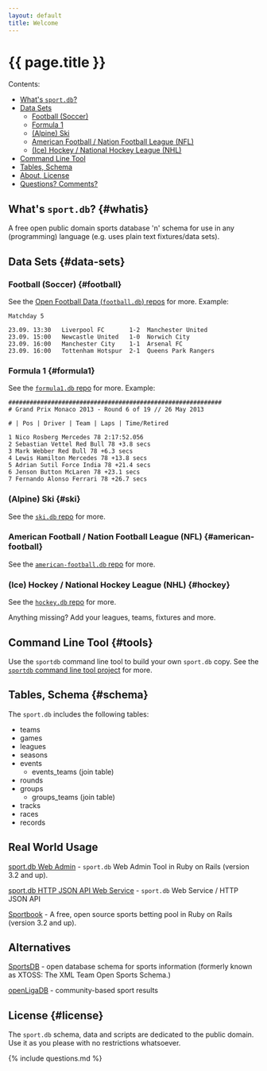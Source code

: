 ```yaml
---
layout: default
title: Welcome
---
```


# {{ page.title }}

<div class="toc" markdown="1">
Contents:

* [What's `sport.db`?](#whatis)
* [Data Sets](#data-sets)
    * [Football (Soccer)](#football)
    * [Formula 1](#formula1)
    * [(Alpine) Ski](#ski)
    * [American Football / Nation Football League (NFL)](#american-football)
    * [(Ice) Hockey / National Hockey League (NHL)](#hockey)
* [Command Line Tool](#tools)
* [Tables, Schema](#schema)
* [About, License](#license)
* [Questions? Comments?](#questions)
</div>


## What's `sport.db`?   {#whatis}

A free open public domain sports database 'n' schema
for use in any (programming) language (e.g. uses plain text fixtures/data sets). 


## Data Sets  {#data-sets}

### Football (Soccer)   {#football}

See the [Open Football Data (`football.db`) repos](https://github.com/openfootball) for more.
Example:

~~~
Matchday 5

23.09. 13:30   Liverpool FC       1-2  Manchester United
23.09. 15:00   Newcastle United   1-0  Norwich City
23.09. 16:00   Manchester City    1-1  Arsenal FC
23.09. 16:00   Tottenham Hotspur  2-1  Queens Park Rangers
~~~

### Formula 1   {#formula1}

See the [`formula1.db` repo](https://github.com/opensport/formula1.db) for more.
Example:

~~~
############################################################
# Grand Prix Monaco 2013 - Round 6 of 19 // 26 May 2013 

# | Pos | Driver | Team | Laps | Time/Retired

1 Nico Rosberg Mercedes 78 2:17:52.056
2 Sebastian Vettel Red Bull 78 +3.8 secs
3 Mark Webber Red Bull 78 +6.3 secs
4 Lewis Hamilton Mercedes 78 +13.8 secs
5 Adrian Sutil Force India 78 +21.4 secs
6 Jenson Button McLaren 78 +23.1 secs
7 Fernando Alonso Ferrari 78 +26.7 secs
~~~

### (Alpine) Ski  {#ski}

See the [`ski.db` repo](https://github.com/opensport/ski.db) for more.


### American Football / Nation Football League (NFL) {#american-football}

See the [`american-football.db` repo](https://github.com/opensport/american-football.db) for more.


### (Ice) Hockey / National Hockey League (NHL)  {#hockey}

See the [`hockey.db` repo](https://github.com/opensport/hockey.db) for more.



Anything missing? Add your leagues, teams, fixtures and more.



## Command Line Tool  {#tools}

Use the `sportdb` command line tool to build your own `sport.db` copy.
See the [`sportdb` command line tool project](https://github.com/geraldb/sport.db.ruby) for more.



## Tables, Schema  {#schema}

The `sport.db` includes the following tables:

* teams
* games
* leagues
* seasons
* events
  * events_teams (join table)
* rounds
* groups
  * groups_teams (join table)
* tracks
* races
* records


## Real World Usage

[sport.db Web Admin](https://github.com/geraldb/sport.db.admin) - `sport.db` Web Admin Tool in Ruby on Rails (version 3.2 and up).

[sport.db HTTP JSON API Web Service](https://github.com/geraldb/sport.db.ruby) -  `sport.db` Web Service / HTTP JSON API

[Sportbook](https://github.com/openbookie/sportbook) - A free, open source sports betting pool in Ruby on Rails (version 3.2 and up). 


## Alternatives

[SportsDB](http://www.sportsdb.org)  - open database schema for sports information (formerly known as XTOSS: The XML Team Open Sports Schema.)

[openLigaDB](http://www.openligadb.de) -  community-based sport results


## License   {#license}

The `sport.db` schema, data and scripts are dedicated to the public domain.
Use it as you please with no restrictions whatsoever.


{% include questions.md %}

